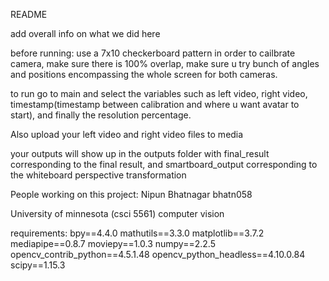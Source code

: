 README

add overall info on what we did here



before running:
use a 7x10 checkerboard pattern in order to cailbrate camera, make sure there is 100% overlap, make sure u try bunch of angles and positions encompassing the whole screen for both cameras. 

to run go to main and select the variables such as left video, right video, timestamp(timestamp between calibration and where u want avatar to start), and finally the resolution percentage.

Also upload your left video and right video files to media

your outputs will show up in the outputs folder with final_result corresponding to the final result, and smartboard_output corresponding to the whiteboard perspective transformation



People working on this project:
Nipun Bhatnagar bhatn058

University of minnesota (csci 5561) computer vision

requirements:
bpy==4.4.0
mathutils==3.3.0
matplotlib==3.7.2
mediapipe==0.8.7
moviepy==1.0.3
numpy==2.2.5
opencv_contrib_python==4.5.1.48
opencv_python_headless==4.10.0.84
scipy==1.15.3





